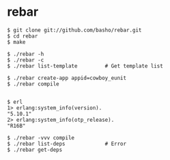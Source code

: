 # rebar

    $ git clone git://github.com/basho/rebar.git
    $ cd rebar
    $ make

    $ ./rebar -h
    $ ./rebar -c
    $ ./rebar list-template         # Get template list

    $ ./rebar create-app appid=cowboy_eunit
    $ ./rebar compile


    $ erl
    1> erlang:system_info(version).
    "5.10.1"
    2> erlang:system_info(otp_release).
    "R16B"

    $ ./rebar -vvv compile
    $ ./rebar list-deps             # Error
    $ ./rebar get-deps
